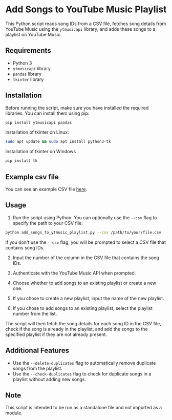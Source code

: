 # Add Songs to YouTube Music Playlist

This Python script reads song IDs from a CSV file, fetches song details from YouTube Music using the `ytmusicapi` library, and adds these songs to a playlist on YouTube Music.

## Requirements

- Python 3
- `ytmusicapi` library
- `pandas` library
- `tkinter` library

## Installation

Before running the script, make sure you have installed the required libraries. You can install them using pip:

```bash
pip install ytmusicapi pandas
```

Installation of tkinter on Linux:
```bash
sudo apt update && sudo apt install python3-tk
```

Installation of tkinter on Windows
```bash
pip install tk
```

## Example csv file

You can see an example CSV file [here](example/example.csv).

## Usage

1. Run the script using Python. You can optionally use the `--csv` flag to specify the path to your CSV file:

```bash
python add_songs_to_ytmusic_playlist.py --csv /path/to/your/file.csv
```

If you don't use the `--csv` flag, you will be prompted to select a CSV file that contains song IDs.

2. Input the number of the column in the CSV file that contains the song IDs.

3. Authenticate with the YouTube Music API when prompted.

4. Choose whether to add songs to an existing playlist or create a new one.

5. If you chose to create a new playlist, input the name of the new playlist.

6. If you chose to add songs to an existing playlist, select the playlist number from the list.

The script will then fetch the song details for each song ID in the CSV file, check if the song is already in the playlist, and add the songs to the specified playlist if they are not already present.

## Additional Features

- Use the `--delete-duplicates` flag to automatically remove duplicate songs from the playlist.
- Use the `--check-duplicates` flag to check for duplicate songs in a playlist without adding new songs.

## Note

This script is intended to be run as a standalone file and not imported as a module.
